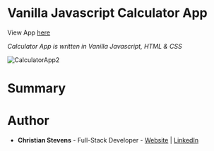 <h1>Vanilla Javascript Calculator App</h1>
View App <a href="https://stev1905.github.io/CalculatorApp/">here</a>
<br>

<i>Calculator App is written in Vanilla Javascript, HTML & CSS</i>

![CalculatorApp2](https://user-images.githubusercontent.com/13443788/94350238-55965f80-001a-11eb-9f17-515894015455.JPG)

<h1>Summary</h1>
<p><i></i></p>

<h1>Author</h1>
<ul>
  <li><b>Christian Stevens</b> - Full-Stack Developer - <a href="https://chris-thedeveloper.com/">Website</a> | <a href="https://www.linkedin.com/in/christian-stevens-34367110b/">LinkedIn</a>
</u>

